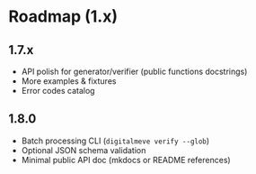 # Roadmap (1.x)

## 1.7.x
- API polish for generator/verifier (public functions docstrings)
- More examples & fixtures
- Error codes catalog

## 1.8.0
- Batch processing CLI (`digitalmeve verify --glob`)
- Optional JSON schema validation
- Minimal public API doc (mkdocs or README references)
